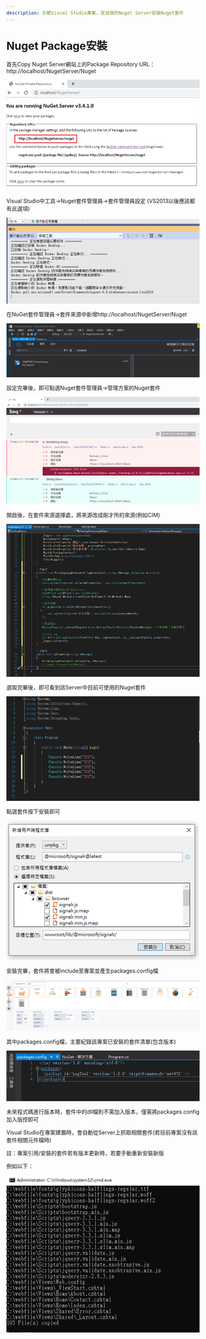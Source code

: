 ```yaml
---
description: 示範Visual Studio專案，從自架的Nuget Server安裝Nuget套件
---
```


# Nuget Package安裝

首先Copy Nuget Server網站上的Package Repository URL：http://localhost/NugetServer/Nuget

![](../../.gitbook/assets/image%20%281%29.png)

Visual Studio中工具→Nuget套件管理員→套件管理員設定 \(VS2013以後應該都有此選項\)

![](../../.gitbook/assets/image%20%2857%29.png)

在NuGet套件管理員→套件來源中新增http://localhost/NugetServer/Nuget

![](../../.gitbook/assets/image%20%28143%29.png)

設定完畢後，即可點選Nuget套件管理員→管理方案的Nuget套件

![](../../.gitbook/assets/image%20%28263%29.png)

開啟後，在套件來源選擇處，將來源改成剛才所的來源\(例如CIM\)

![](../../.gitbook/assets/image%20%28231%29.png)

選取完畢後，即可看到該Server中目前可使用的Nuget套件

![](../../.gitbook/assets/image%20%28176%29.png)

點選套件按下安裝即可

![](../../.gitbook/assets/image%20%2837%29.png)

安裝完畢，套件將會被include至專案並產生packages.config檔

![](../../.gitbook/assets/image%20%2842%29.png)

其中packages.config檔，主要紀錄該專案已安裝的套件清單\(包含版本\)

![](../../.gitbook/assets/image%20%282%29.png)

未來程式碼進行版本時，套件中的dll檔則不需加入版本，僅需將packages.config加入版控即可

Visual Studio在專案建置時，會自動從Server上抓取相關套件\(若目前專案沒有該套件相關元件檔時\)

註：專案引用/安裝的套件若有版本更新時，若要手動重新安裝新版

例如以下：

![](../../.gitbook/assets/image%20%2889%29.png)


